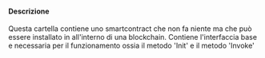 #### Descrizione
Questa cartella contiene uno smartcontract che non fa niente ma che può essere
installato in all'interno di una blockchain.
Contiene l'interfaccia base e necessaria per il funzionamento ossia il metodo
'Init' e il metodo 'Invoke'